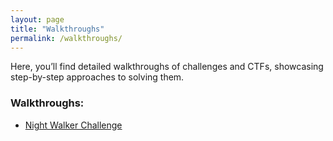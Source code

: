 ```yaml
---
layout: page
title: "Walkthroughs"
permalink: /walkthroughs/
---
```


Here, you’ll find detailed walkthroughs of challenges and CTFs, showcasing step-by-step approaches to solving them.

### Walkthroughs:

- [Night Walker Challenge](https://github.com/Rinal-M/dfir_diaries.github.io/blob/main/Night_Walker_Report2.pdf)
